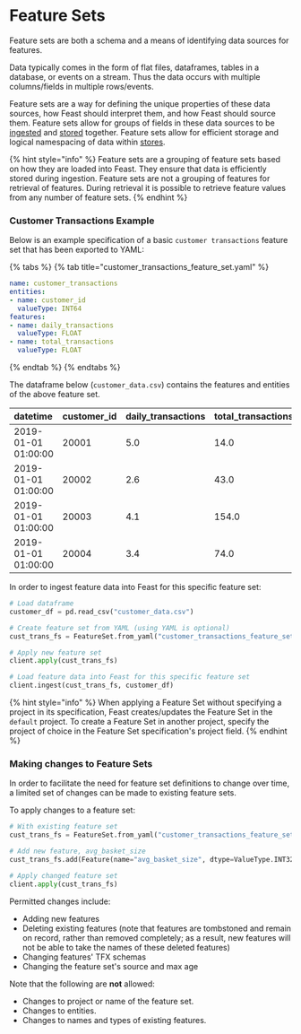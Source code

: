 # Feature Sets

Feature sets are both a schema and a means of identifying data sources for features.

Data typically comes in the form of flat files, dataframes, tables in a database, or events on a stream. Thus the data occurs with multiple columns/fields in multiple rows/events. 

Feature sets are a way for defining the unique properties of these data sources, how Feast should interpret them, and how Feast should source them. Feature sets allow for groups of fields in these data sources to be [ingested](data-ingestion.md) and [stored](stores.md) together. Feature sets allow for efficient storage and logical namespacing of data within [stores](stores.md).

{% hint style="info" %}
Feature sets are a grouping of feature sets based on how they are loaded into Feast. They ensure that data is efficiently stored during ingestion. Feature sets are not a grouping of features for retrieval of features. During retrieval it is possible to retrieve feature values from any number of feature sets.
{% endhint %}

### Customer Transactions Example

Below is an example specification of a basic `customer transactions` feature set that has been exported to YAML:

{% tabs %}
{% tab title="customer\_transactions\_feature\_set.yaml" %}
```yaml
name: customer_transactions
entities:
- name: customer_id
  valueType: INT64
features:
- name: daily_transactions
  valueType: FLOAT
- name: total_transactions
  valueType: FLOAT
```
{% endtab %}
{% endtabs %}

The dataframe below \(`customer_data.csv`\) contains the features and entities of the above feature set.

| datetime | customer\_id | daily\_transactions | total\_tra**nsactions** |
| :--- | :--- | :--- | :--- |
| 2019-01-01 01:00:00 | 20001 | 5.0 | 14.0 |
| 2019-01-01 01:00:00 | 20002 | 2.6 | 43.0 |
| 2019-01-01 01:00:00 | 20003 | 4.1 | 154.0 |
| 2019-01-01 01:00:00 | 20004 | 3.4 | 74.0 |

In order to ingest feature data into Feast for this specific feature set:

```python
# Load dataframe
customer_df = pd.read_csv("customer_data.csv")

# Create feature set from YAML (using YAML is optional)
cust_trans_fs = FeatureSet.from_yaml("customer_transactions_feature_set.yaml")

# Apply new feature set
client.apply(cust_trans_fs)

# Load feature data into Feast for this specific feature set
client.ingest(cust_trans_fs, customer_df)
```

{% hint style="info" %}
When applying a Feature Set without specifying a project in its specification, Feast creates/updates the Feature Set in the `default` project. To create a Feature Set in another project, specify the project of choice in the Feature Set specification's project field.
{% endhint %}

### **Making changes to Feature Sets**

In order to facilitate the need for feature set definitions to change over time, a limited set of changes can be made to existing feature sets. 

To apply changes to a feature set:

```python
# With existing feature set
cust_trans_fs = FeatureSet.from_yaml("customer_transactions_feature_set.yaml")

# Add new feature, avg_basket_size
cust_trans_fs.add(Feature(name="avg_basket_size", dtype=ValueType.INT32))

# Apply changed feature set
client.apply(cust_trans_fs)
```

Permitted changes include:

* Adding new features
* Deleting existing features \(note that features are tombstoned and remain on record, rather than removed completely; as a result, new features will not be able to take the names of these deleted features\)
* Changing features' TFX schemas
* Changing the feature set's source and max age

Note that the following are **not** allowed:

* Changes to project or name of the feature set.
* Changes to entities.
* Changes to names and types of existing features.

